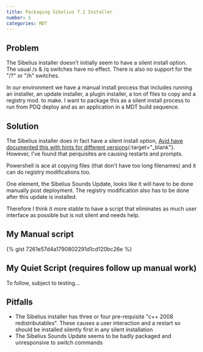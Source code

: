 ```yaml
---
title: Packaging Sibelius 7.1 Installer
number: 5
categories: MDT
---
```


## Problem
The Sibelius installer doesn't initially seem to have a silent install option.  The usual /s & /q switches have no effect.  There is also no support for the "/?" or "/h" switches.  

In our environment we have a manual install process that includes running an installer, an update installer, a plugin installer, a ton of files to copy and a registry mod. to make.  I want to package this as a silent install process to run from PDQ deploy and as an application in a MDT build sequence.

## Solution
The Sibelius installer does in fact have a silent install option, [Avid have documented this with hints for different versions](http://avid.force.com/pkb/articles/en_US/how_to/en396971){:target="_blank"}.  However, I've found that perquisites are causing restarts and prompts.

Powershell is ace at copying files (that don't have too long filenames) and it can do registry modifications too.

One element, the Sibelius Sounds Update, looks like it will have to be done manually post deployment. The registry modification also has to be done after this update is installed.

Therefore I think it more stable to have a script that eliminates as much user interface as possible but is not silent and needs help.

## My Manual script
{% gist  7261e57d4a1790802291d1cd120bc26e %}


## My Quiet Script (requires follow up manual work)
To follow, subject to testing...


## Pitfalls
  - The Sibelius installer has three or four pre-requisite "c++ 2008 redistributables".  These causes a user interaction and a restart so should be installed silently first in any silent installation
  - The Sibelius Sounds Update seems to be badly packaged and unresponsive to switch commands
